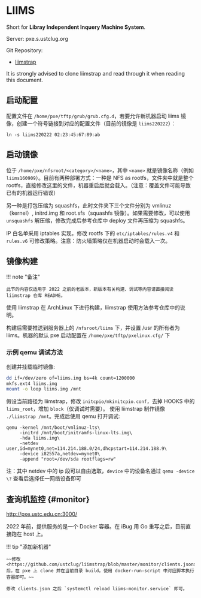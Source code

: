 # LIIMS

Short for **Libray Independent Inquery Machine System**.

Server: pxe.s.ustclug.org

Git Repository:

- [liimstrap](https://github.com/ustclug/liimstrap)

It is strongly advised to clone liimstrap and read through it when reading this document.

## 启动配置

配置文件在 `/home/pxe/tftp/grub/grub.cfg.d`，若要允许新机器启动 liims 镜像，创建一个符号链接到对应的配置文件（目前的镜像是 `liims220222`）：

```shell
ln -s liims220222 02:23:45:67:89:ab
```

## 启动镜像

位于 `/home/pxe/nfsroot/<category>/<name>`，其中 `<name>` 就是镜像名称（例如 `liims160909`）。目前有两种部署方式：一种是 NFS as rootfs，文件夹中就是整个 rootfs，直接修改这里的文件，机器重启后就会载入。（注意：覆盖文件可能导致已有的机器运行错误）

另一种是打包压缩为 squashfs，此时文件夹下三个文件分别为 vmlinuz（kernel）, initrd.img 和 root.sfs（squashfs 镜像）。如果需要修改，可以使用 `unsquashfs` 解压缩，修改完成后参考仓库中 deploy 文件再压缩为 squashfs。

IP 白名单采用 iptables 实现，修改 rootfs 下的 `etc/iptables/rules.v4` 和 `rules.v6` 可修改策略。注意：防火墙策略仅在机器启动时会载入一次。

## 镜像构建

!!! note "备注"

    此节的内容仅适用于 2022 之前的老版本，新版本有关构建、调试等内容请直接阅读 liimstrap 仓库 README。

使用 liimstrap 在 ArchLinux 下进行构建，liimstrap 使用方法参考仓库中的说明。

构建后需要推送到服务器上的 `/nfsroot/liims` 下，并设置 /usr 的所有者为 liims。机器的默认 pxe 启动配置在 `/home/pxe/tftp/pxelinux.cfg/` 下

### 示例 qemu 调试方法

创建并挂载临时镜像:

```sh
dd if=/dev/zero of=liims.img bs=4k count=1200000
mkfs.ext4 liims.img
mount -o loop liims.img /mnt
```

假设当前路径为 liimstrap，修改 `initcpio/mkinitcpio.conf`，去掉 HOOKS 中的 `liims_root`，增加 `block`（仅调试时需要）。 使用 liimstrap 制作镜像 `./liimstrap /mnt`。完成后使用 qemu 打开调试:

```shell
qemu -kernel /mnt/boot/vmlinuz-lts\
     -initrd /mnt/boot/initramfs-linux-lts.img\
     -hda liims.img\
     -netdev user,id=mynet0,net=114.214.188.0/24,dhcpstart=114.214.188.9\
     -device i82557a,netdev=mynet0\
     -append "root=/dev/sda rootflags=rw"
```

注：其中 netdev 中的 ip 段可以自由选取，`device` 中的设备名通过 `qemu -device \?` 查看后选择任一网络设备即可

## 查询机监控 {#monitor}

<http://pxe.ustc.edu.cn:3000/>

2022 年前，提供服务的是一个 Docker 容器。在 iBug 用 Go 重写之后，目前直接跑在 host 上。

!!! tip "添加新机器"

    ~~修改 <https://github.com/ustclug/liimstrap/blob/master/monitor/clients.json> 后，在 pxe 上 clone 并在当前目录 build。使用 docker-run-script 中对应脚本执行容器即可。~~

    修改 clients.json 之后 `systemctl reload liims-monitor.service` 即可。
